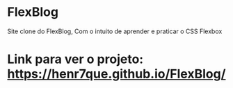 # FlexBlog
Site clone do FlexBlog, Com o intuito de aprender e praticar o CSS Flexbox
# Link para ver o projeto: https://henr7que.github.io/FlexBlog/

